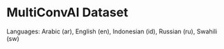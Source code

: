# MultiConvAI Dataset

Languages: Arabic (ar), English (en), Indonesian (id), Russian (ru), Swahili (sw)
